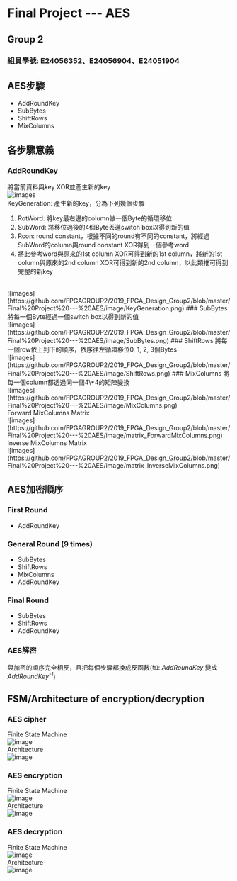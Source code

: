 # Final Project --- AES

## Group 2
### 組員學號: E24056352、E24056904、E24051904


## AES步驟
* AddRoundKey
* SubBytes
* ShiftRows
* MixColumns


## 各步驟意義

### AddRoundKey
將當前資料與key XOR並產生新的key
<br/>
![images](https://github.com/FPGAGROUP2/2019_FPGA_Design_Group2/blob/master/Final%20Project%20---%20AES/image/AddRoundKey.png)
<br/>
KeyGeneration: 產生新的key，分為下列幾個步驟
1. RotWord: 將key最右邊的column做一個Byte的循環移位
2. SubWord: 將移位過後的4個Byte丟進switch box以得到新的值
3. Rcon: round constant，根據不同的round有不同的constant，將經過SubWord的column與round constant XOR得到一個參考word
4. 將此參考word與原來的1st column XOR可得到新的1st column，將新的1st column與原來的2nd column XOR可得到新的2nd column，以此類推可得到完整的新key
<br/>
![images](https://github.com/FPGAGROUP2/2019_FPGA_Design_Group2/blob/master/Final%20Project%20---%20AES/image/KeyGeneration.png)
### SubBytes
將每一個Byte經過一個switch box以得到新的值
<br/>
![images](https://github.com/FPGAGROUP2/2019_FPGA_Design_Group2/blob/master/Final%20Project%20---%20AES/image/SubBytes.png)
### ShiftRows
將每一個row依上到下的順序，依序往左循環移位0, 1, 2, 3個Bytes
<br/>
![images](https://github.com/FPGAGROUP2/2019_FPGA_Design_Group2/blob/master/Final%20Project%20---%20AES/image/ShiftRows.png)
### MixColumns
將每一個column都透過同一個4\*4的矩陣變換
<br/>
![images](https://github.com/FPGAGROUP2/2019_FPGA_Design_Group2/blob/master/Final%20Project%20---%20AES/image/MixColumns.png)
<br/>
Forward MixColumns Matrix
<br/>
![images](https://github.com/FPGAGROUP2/2019_FPGA_Design_Group2/blob/master/Final%20Project%20---%20AES/image/matrix_ForwardMixColumns.png)
<br/>
Inverse MixColumns Matrix
<br/>
![images](https://github.com/FPGAGROUP2/2019_FPGA_Design_Group2/blob/master/Final%20Project%20---%20AES/image/matrix_InverseMixColumns.png)


## AES加密順序

### First Round
* AddRoundKey
### General Round (9 times)
* SubBytes
* ShiftRows
* MixColumns
* AddRoundKey
### Final Round
* SubBytes
* ShiftRows
* AddRoundKey
### AES解密
與加密的順序完全相反，且把每個步驟都換成反函數(如: *AddRoundKey* 變成 *AddRoundKey<sup>-1</sup>*)


## FSM/Architecture of encryption/decryption

### AES cipher
Finite State Machine
<br/>
![image](https://github.com/FPGAGROUP2/2019_FPGA_Design_Group2/blob/master/Final%20Project%20---%20AES/image/AES_cipher_fsm.png)
<br/>
Architecture
<br/>
![image](https://github.com/FPGAGROUP2/2019_FPGA_Design_Group2/blob/master/Final%20Project%20---%20AES/image/AES_cipher_arch.png)
### AES encryption
Finite State Machine
<br/>
![image](https://github.com/FPGAGROUP2/2019_FPGA_Design_Group2/blob/master/Final%20Project%20---%20AES/image/AES_encryption_fsm.png)
<br/>
Architecture
<br/>
![image](https://github.com/FPGAGROUP2/2019_FPGA_Design_Group2/blob/master/Final%20Project%20---%20AES/image/AES_encryption_arch.png)
### AES decryption
Finite State Machine
<br/>
![image](https://github.com/FPGAGROUP2/2019_FPGA_Design_Group2/blob/master/Final%20Project%20---%20AES/image/AES_decryption_fsm.png)
<br/>
Architecture
<br/>
![image](https://github.com/FPGAGROUP2/2019_FPGA_Design_Group2/blob/master/Final%20Project%20---%20AES/image/AES_decryption_arch.png)

